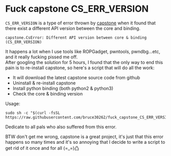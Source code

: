 # Fuck capstone CS_ERR_VERSION

`CS_ERR_VERSION` is a type of error thrown by [capstone](https://github.com/aquynh/capstone) when it found that there exist a different API version between the core and binding.  
```
capstone.CsError: Different API version between core & binding (CS_ERR_VERSION)
```  

It happens a lot when I use tools like ROPGadget, pwntools, pwndbg...etc, and it really fucking pissed me off.  
After googling the solution for 5 hours, I found that the only way to end this pain is to re-install capstone, so here's a script that will do all the work:  
* It will download the latest capstone source code from github  
* Uninstall & re-install capstone 
* Install python binding (both python2 & python3)  
* Check the core & binding version  

Usage:
```shell
sudo sh -c "$(curl -fsSL https://raw.githubusercontent.com/bruce30262/fuck_capstone_CS_ERR_VERSION/master/fuck_capstone_cserror.sh)"
```

Dedicate to all pals who also suffered from this error.  
  
  
BTW don't get me wrong, capstone is a great project, it's just that this error happens so many times and it's so annoying that I decide to write a script to get rid of it once and for all (=_=)凸

